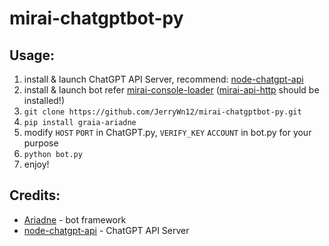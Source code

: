 # mirai-chatgptbot-py

## Usage:

1. install & launch ChatGPT API Server, recommend: [node-chatgpt-api](https://github.com/waylaidwanderer/node-chatgpt-api)
2. install & launch bot refer [mirai-console-loader](https://github.com/iTXTech/mirai-console-loader) ([mirai-api-http](https://github.com/project-mirai/mirai-api-http) should be installed!)
3. `git clone https://github.com/JerryWn12/mirai-chatgptbot-py.git`
4. `pip install graia-ariadne`
5. modify `HOST` `PORT` in ChatGPT.py, `VERIFY_KEY` `ACCOUNT` in bot.py for your purpose
6. `python bot.py`
7. enjoy!

## Credits:

 - [Ariadne](https://github.com/GraiaProject/Ariadne) - bot framework
 - [node-chatgpt-api](https://github.com/waylaidwanderer/node-chatgpt-api) - ChatGPT API Server
 
